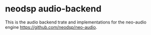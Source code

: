 # neodsp audio-backend

This is the audio backend trate and implementations for the neo-audio engine https://github.com/neodsp/neo-audio.
